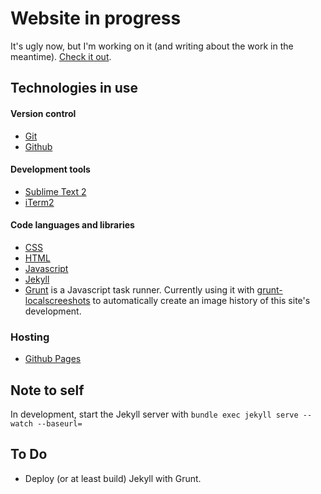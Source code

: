 # Website in progress
It's ugly now, but I'm working on it (and writing about the work in the meantime). [Check it out](http://andrew-liebchen.com).

## Technologies in use

#### Version control
* [Git](http://git-scm.com)
* [Github](https://github.com)

#### Development tools
* [Sublime Text 2](http://www.sublimetext.com/2)
* [iTerm2](http://www.iterm2.com/#/section/home)

#### Code languages and libraries
* [CSS](http://www.w3.org/Style/CSS/Overview.en.html)
* [HTML](http://www.w3.org/html/)
* [Javascript](https://developer.mozilla.org/en-US/docs/Web/JavaScript)
* [Jekyll](http://jekyllrb.com)
* [Grunt](http://gruntjs.com) is a Javascript task runner. Currently using it with [grunt-localscreeshots](https://www.npmjs.org/package/grunt-localscreenshots) to automatically create an image history of this site's development.

### Hosting
* [Github Pages](http://https://pages.github.com)

## Note to self
In development, start the Jekyll server with `bundle exec jekyll serve --watch --baseurl=`

## To Do
* Deploy (or at least build) Jekyll with Grunt.
